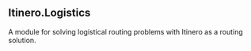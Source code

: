 Itinero.Logistics
-----------------

A module for solving logistical routing problems with Itinero as a routing solution.